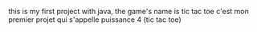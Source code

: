this is my first project with java, the game's name is tic tac toe
c'est mon premier projet qui s'appelle puissance 4 (tic tac toe)
